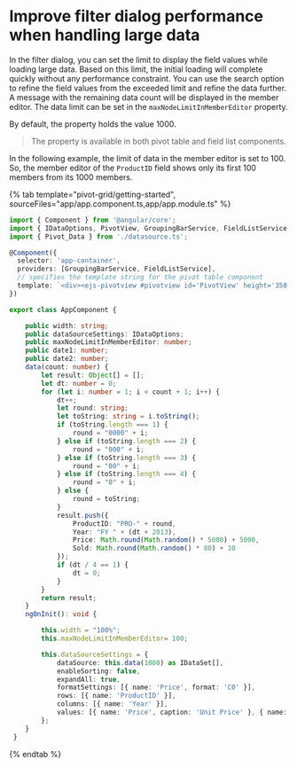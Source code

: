 # Improve filter dialog performance when handling large data

In the filter dialog, you can set the limit to display the field values while loading large data. Based on this limit, the initial loading will complete quickly without any performance constraint. You can use the search option to refine the field values from the exceeded limit and refine the data further. A message with the remaining data count will be displayed in the member editor. The data limit can be set in the `maxNodeLimitInMemberEditor` property.

By default, the property holds the value 1000.

> The property is available in both pivot table and field list components.

In the following example, the limit of data in the member editor is set to 100. So, the member editor of the `ProductID` field shows only its first 100 members from its 1000 members.

{% tab template="pivot-grid/getting-started", sourceFiles="app/app.component.ts,app/app.module.ts" %}

```typescript
import { Component } from '@angular/core';
import { IDataOptions, PivotView, GroupingBarService, FieldListService } from '@syncfusion/ej2-angular-pivotview';
import { Pivot_Data } from './datasource.ts';

@Component({
  selector: 'app-container',
  providers: [GroupingBarService, FieldListService],
  // specifies the template string for the pivot table component
  template: `<div><ejs-pivotview #pivotview id='PivotView' height='350' [dataSourceSettings]=dataSourceSettings showGroupingBar='true' width=width maxNodeLimitInMemberEditor=maxNodeLimitInMemberEditor showFieldList='true'></ejs-pivotview></div>`
})

export class AppComponent {

    public width: string;
    public dataSourceSettings: IDataOptions;
    public maxNodeLimitInMemberEditor: number;
    public date1: number;
    public date2: number;
    data(count: number) {
        let result: Object[] = [];
        let dt: number = 0;
        for (let i: number = 1; i < count + 1; i++) {
            dt++;
            let round: string;
            let toString: string = i.toString();
            if (toString.length === 1) {
                round = "0000" + i;
            } else if (toString.length === 2) {
                round = "000" + i;
            } else if (toString.length === 3) {
                round = "00" + i;
            } else if (toString.length === 4) {
                round = "0" + i;
            } else {
                round = toString;
            }
            result.push({
                ProductID: "PRO-" + round,
                Year: "FY " + (dt + 2013),
                Price: Math.round(Math.random() * 5000) + 5000,
                Sold: Math.round(Math.random() * 80) + 10
            });
            if (dt / 4 == 1) {
                dt = 0;
            }
        }
        return result;
    }
    ngOnInit(): void {

        this.width = "100%";
        this.maxNodeLimitInMemberEditor= 100;

        this.dataSourceSettings = {
            dataSource: this.data(1000) as IDataSet[],
            enableSorting: false,
            expandAll: true,
            formatSettings: [{ name: 'Price', format: 'C0' }],
            rows: [{ name: 'ProductID' }],
            columns: [{ name: 'Year' }],
            values: [{ name: 'Price', caption: 'Unit Price' }, { name: 'Sold', caption: 'Unit Sold' }]
        };
    }
 }

```

{% endtab %}
